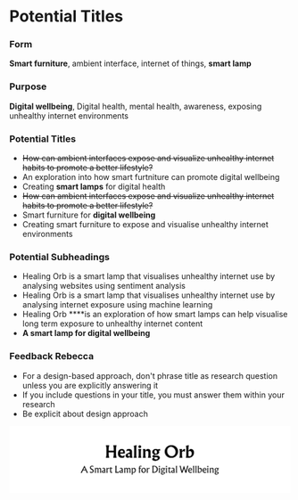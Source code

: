 # Potential Titles

### Form

**Smart furniture**, ambient interface, internet of things, **smart lamp**

### Purpose

**Digital wellbeing**, Digital health, mental health, awareness, exposing unhealthy internet environments

### Potential Titles

- ~~How can ambient interfaces expose and visualize unhealthy internet habits to promote a better lifestyle?~~
- An exploration into how smart furtniture can promote digital wellbeing
- Creating **smart lamps** for digital health
- ~~How can ambient interfaces expose and visualize unhealthy internet habits to promote a better lifestyle?~~
- Smart furniture for **digital wellbeing**
- Creating smart furniture to expose and visualise unhealthy internet environments

### Potential Subheadings

- Healing Orb is a smart lamp that visualises unhealthy internet use by analysing websites using sentiment analysis
- Healing Orb is a smart lamp that visualises unhealthy internet use by analysing internet exposure using machine learning
- Healing Orb ****is an exploration of how smart lamps can help visualise long term exposure to unhealthy internet content
- **A smart lamp for digital wellbeing**

### Feedback Rebecca

- For a design-based approach, don't phrase title as research question unless you are explicitly answering it
- If you include questions in your title, you must answer them within your research
- Be explicit about design approach

![Potential%20Titles%203cad72c17bb049359d1a118c20983150/Screenshot_2020-11-25_at_21.46.46.png](Potential%20Titles%203cad72c17bb049359d1a118c20983150/Screenshot_2020-11-25_at_21.46.46.png)